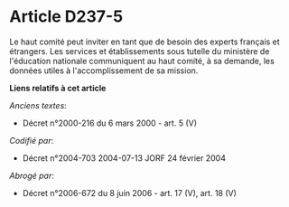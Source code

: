 # Article D237-5

Le haut comité peut inviter en tant que de besoin des experts français et étrangers. Les services et établissements sous
tutelle du ministère de l'éducation nationale communiquent au haut comité, à sa demande, les données utiles à
l'accomplissement de sa mission.

**Liens relatifs à cet article**

_Anciens textes_:

  - Décret n°2000-216 du 6 mars 2000 - art. 5 (V)

_Codifié par_:

  - Décret n°2004-703 2004-07-13 JORF 24 février 2004

_Abrogé par_:

  - Décret n°2006-672 du 8 juin 2006 - art. 17 (V), art. 18 (V)
